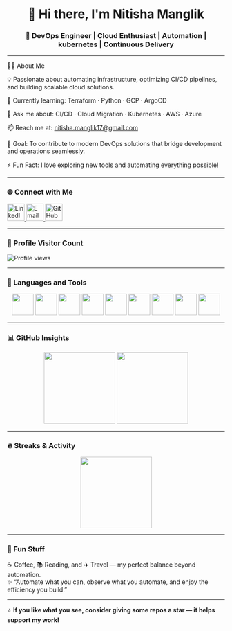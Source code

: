 <h1 align="center">👋 Hi there, I'm Nitisha Manglik</h1>
<h3 align="center">🚀 DevOps Engineer | Cloud Enthusiast | Automation | kubernetes | Continuous Delivery</h3>

---
👩‍💻 About Me

💡 Passionate about automating infrastructure, optimizing CI/CD pipelines, and building scalable cloud solutions.

🌱 Currently learning: Terraform · Python · GCP · ArgoCD

💬 Ask me about: CI/CD · Cloud Migration · Kubernetes · AWS · Azure 

📫 Reach me at: nitisha.manglik17@gmail.com

🎯 Goal: To contribute to modern DevOps solutions that bridge development and operations seamlessly.

⚡ Fun Fact: I love exploring new tools and automating everything possible!

---

### 🌐 Connect with Me  
<p align="left">
<a href="https://www.linkedin.com/in/nitisha-manglik" target="_blank">
  <img src="https://cdn.jsdelivr.net/gh/devicons/devicon/icons/linkedin/linkedin-original.svg" alt="LinkedIn" height="40" width="40" />
</a>
<a href="mailto:nitishamanglik@gmail.com" target="_blank">
  <img src="https://cdn-icons-png.flaticon.com/512/732/732200.png" alt="Email" height="40" width="40" />
</a>
<a href="https://github.com/niti9331" target="_blank">
  <img src="https://cdn.jsdelivr.net/gh/devicons/devicon/icons/github/github-original.svg" alt="GitHub" height="40" width="40" />
</a>
</p>

---

### 👀 Profile Visitor Count
![Profile views](https://hits.sh/github.com/yourusername.svg?style=flat&label=Visitors)

---




### 🧰 Languages and Tools  
<p align="center">
<img src="https://cdn.jsdelivr.net/gh/devicons/devicon/icons/docker/docker-original.svg" height="50" width="50" />
<img src="https://cdn.jsdelivr.net/gh/devicons/devicon/icons/kubernetes/kubernetes-plain.svg" height="50" width="50" />
<img src="https://cdn.jsdelivr.net/gh/devicons/devicon/icons/terraform/terraform-original.svg" height="50" width="50" />
<img src="https://cdn.jsdelivr.net/gh/devicons/devicon/icons/azure/azure-original.svg" height="50" width="50" />
<img src="https://cdn.jsdelivr.net/gh/devicons/devicon/icons/python/python-original.svg" height="50" width="50" />
<img src="https://cdn.jsdelivr.net/gh/devicons/devicon/icons/bash/bash-original.svg" height="50" width="50" />
<img src="https://cdn.jsdelivr.net/gh/devicons/devicon/icons/linux/linux-original.svg" height="50" width="50" />
<img src="https://cdn.jsdelivr.net/gh/devicons/devicon/icons/mysql/mysql-original.svg" height="50" width="50" />
<img src="https://cdn.jsdelivr.net/gh/devicons/devicon/icons/javascript/javascript-original.svg" height="50" width="50" />
</p>

---

### 📊 GitHub Insights  
<p align="center">
  <img src="https://github-readme-stats.vercel.app/api?username=niti9331&show_icons=true&theme=tokyonight" height="165" />
  <img src="https://github-readme-stats.vercel.app/api/top-langs/?username=niti9331&layout=compact&theme=tokyonight" height="165" />
</p>

---

### 🔥 Streaks & Activity  
<p align="center">
  <img src="https://streak-stats.demolab.com?user=niti9331&theme=tokyonight&hide_border=false" height="165" />
</p>

---

### 🧩 Fun Stuff  
☕ Coffee, 📚 Reading, and ✈️ Travel — my perfect balance beyond automation.  
✨ “Automate what you can, observe what you automate, and enjoy the efficiency you build.”  

---

⭐ **If you like what you see, consider giving some repos a star — it helps support my work!**
